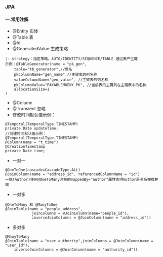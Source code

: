 ### JPA

#### 一.常用注解

* @Entity 实体
* @Table 表
* @Id
* @GeneratedValue 生成策略
```
|- strategy：指定策略，AUTO/IDENTITY/SEQUENCE/TABLE 通过表产生键
示例：@TableGenerator(name = "pk_gen",
    table="tb_generator",//表名
    pkColumnName="gen_name",//主键表的列名称
    valueColumnName="gen_value", //主键表的列名称
    pkColumnValue="PAYABLEMOENY_PK", //当前表的主键列在主键表中的名称
    allocationSize=1
)
```

* @Column
* @Transient 忽略
* 修改时间默认值示例：
``` @UpdateTimestamp
@Temporal(TemporalType.TIMESTAMP)
private Date updateTime;
//创建时间默认值示例：
@Temporal(TemporalType.TIMESTAMP)
@Column(name = "t_time")
@CreationTimestamp
private Date time;
```

* 一对一
```
@OneToOne(cascade=CascadeType.ALL)
@JoinColumn(name = "address_id", referencedColumnName = "id")
一端(Author)使用@OneToMany注释的mappedBy="author"属性表明Author是关系被维护端
```

* 一对多
```
@OneToMany 和 @ManyToOne
@JoinTable(name = "people_address",
            joinColumns = @JoinColumn(name="people_id"),
            inverseJoinColumns = @JoinColumn(name = "address_id"))
```

* 多对多
```
@ManyToMany
@JoinTable(name = "user_authority",joinColumns = @JoinColumn(name = "user_id"),
    inverseJoinColumns = @JoinColumn(name = "authority_id"))
```





